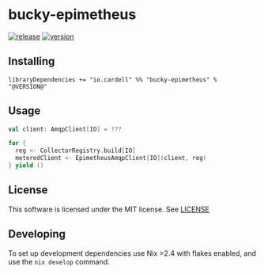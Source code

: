 # bucky-epimetheus

[![release](https://github.com/alexcardell/bucky-epimetheus/actions/workflows/ci.yaml/badge.svg)](https://github.com/alexcardell/bucky-epimetheus/actions/workflows/ci.yaml)
[![version](https://img.shields.io/maven-central/v/io.cardell/bucky-epimetheus_2.13)](https://search.maven.org/artifact/io.cardell/bucky-epimetheus_2.13)

## Installing 

```
libraryDependencies += "io.cardell" %% "bucky-epimetheus" % "@VERSION@"
```

## Usage

```scala mdoc
val client: AmqpClient[IO] = ???

for {
  reg <- CollectorRegistry.build[IO]
  meteredClient <- EpimetheusAmqpClient[IO](client, reg)
} yield ()
```

## License

This software is licensed under the MIT license. See [LICENSE](./LICENSE)

## Developing

To set up development dependencies use Nix >2.4
with flakes enabled, and use the `nix develop` command.
